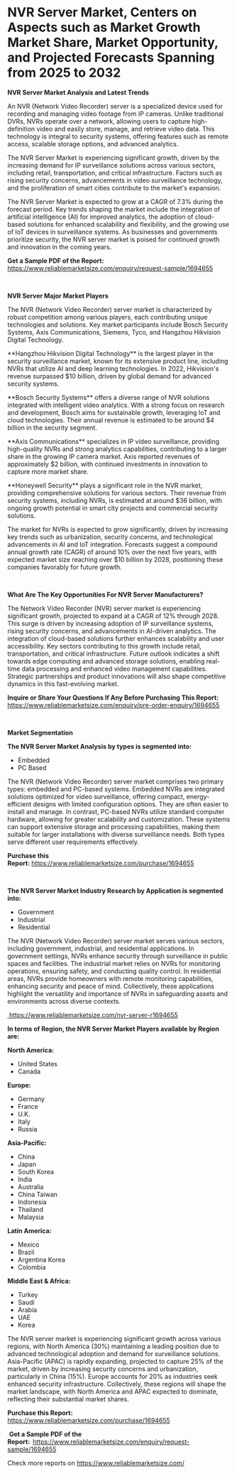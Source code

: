 <p><h1>NVR Server Market, Centers on Aspects such as Market Growth Market Share, Market Opportunity, and Projected Forecasts Spanning from 2025 to 2032</h1></p><p><strong>NVR Server Market Analysis and Latest Trends</strong></p>
<p><p>An NVR (Network Video Recorder) server is a specialized device used for recording and managing video footage from IP cameras. Unlike traditional DVRs, NVRs operate over a network, allowing users to capture high-definition video and easily store, manage, and retrieve video data. This technology is integral to security systems, offering features such as remote access, scalable storage options, and advanced analytics.</p><p>The NVR Server Market is experiencing significant growth, driven by the increasing demand for IP surveillance solutions across various sectors, including retail, transportation, and critical infrastructure. Factors such as rising security concerns, advancements in video surveillance technology, and the proliferation of smart cities contribute to the market's expansion. </p><p>The NVR Server Market is expected to grow at a CAGR of 7.3% during the forecast period. Key trends shaping the market include the integration of artificial intelligence (AI) for improved analytics, the adoption of cloud-based solutions for enhanced scalability and flexibility, and the growing use of IoT devices in surveillance systems. As businesses and governments prioritize security, the NVR server market is poised for continued growth and innovation in the coming years.</p></p>
<p><strong>Get a Sample PDF of the Report:&nbsp;</strong> <a href="https://www.reliablemarketsize.com/enquiry/request-sample/1694655?utm_campaign=2876&utm_medium=2&utm_source=Github&utm_content=ia&utm_term=25032025&utm_id=nvr-server">https://www.reliablemarketsize.com/enquiry/request-sample/1694655</a></p>
<p>&nbsp;</p>
<p><strong>NVR Server Major Market Players</strong></p>
<p><p>The NVR (Network Video Recorder) server market is characterized by robust competition among various players, each contributing unique technologies and solutions. Key market participants include Bosch Security Systems, Axis Communications, Siemens, Tyco, and Hangzhou Hikvision Digital Technology. </p><p>**Hangzhou Hikvision Digital Technology** is the largest player in the security surveillance market, known for its extensive product line, including NVRs that utilize AI and deep learning technologies. In 2022, Hikvision's revenue surpassed $10 billion, driven by global demand for advanced security systems.</p><p>**Bosch Security Systems** offers a diverse range of NVR solutions integrated with intelligent video analytics. With a strong focus on research and development, Bosch aims for sustainable growth, leveraging IoT and cloud technologies. Their annual revenue is estimated to be around $4 billion in the security segment.</p><p>**Axis Communications** specializes in IP video surveillance, providing high-quality NVRs and strong analytics capabilities, contributing to a larger share in the growing IP camera market. Axis reported revenues of approximately $2 billion, with continued investments in innovation to capture more market share.</p><p>**Honeywell Security** plays a significant role in the NVR market, providing comprehensive solutions for various sectors. Their revenue from security systems, including NVRs, is estimated at around $36 billion, with ongoing growth potential in smart city projects and commercial security solutions.</p><p>The market for NVRs is expected to grow significantly, driven by increasing key trends such as urbanization, security concerns, and technological advancements in AI and IoT integration. Forecasts suggest a compound annual growth rate (CAGR) of around 10% over the next five years, with expected market size reaching over $10 billion by 2028, positioning these companies favorably for future growth.</p></p>
<p>&nbsp;</p>
<p><strong>What Are The Key Opportunities For NVR Server Manufacturers?</strong></p>
<p><p>The Network Video Recorder (NVR) server market is experiencing significant growth, projected to expand at a CAGR of 12% through 2028. This surge is driven by increasing adoption of IP surveillance systems, rising security concerns, and advancements in AI-driven analytics. The integration of cloud-based solutions further enhances scalability and user accessibility. Key sectors contributing to this growth include retail, transportation, and critical infrastructure. Future outlook indicates a shift towards edge computing and advanced storage solutions, enabling real-time data processing and enhanced video management capabilities. Strategic partnerships and product innovations will also shape competitive dynamics in this fast-evolving market.</p></p>
<p><strong>Inquire or Share Your Questions If Any Before Purchasing This Report:</strong> <a href="https://www.reliablemarketsize.com/enquiry/pre-order-enquiry/1694655?utm_campaign=2876&utm_medium=2&utm_source=Github&utm_content=ia&utm_term=25032025&utm_id=nvr-server">https://www.reliablemarketsize.com/enquiry/pre-order-enquiry/1694655</a></p>
<p>&nbsp;</p>
<p><strong>Market Segmentation</strong></p>
<p><strong>The NVR Server Market Analysis by types is segmented into:</strong></p>
<p><ul><li>Embedded</li><li>PC Based</li></ul></p>
<p><p>The NVR (Network Video Recorder) server market comprises two primary types: embedded and PC-based systems. Embedded NVRs are integrated solutions optimized for video surveillance, offering compact, energy-efficient designs with limited configuration options. They are often easier to install and manage. In contrast, PC-based NVRs utilize standard computer hardware, allowing for greater scalability and customization. These systems can support extensive storage and processing capabilities, making them suitable for larger installations with diverse surveillance needs. Both types serve different user requirements effectively.</p></p>
<p><strong>Purchase this Report:&nbsp;</strong><a href="https://www.reliablemarketsize.com/purchase/1694655?utm_campaign=2876&utm_medium=2&utm_source=Github&utm_content=ia&utm_term=25032025&utm_id=nvr-server">https://www.reliablemarketsize.com/purchase/1694655</a></p>
<p>&nbsp;</p>
<p><strong>The NVR Server Market Industry Research by Application is segmented into:</strong></p>
<p><ul><li>Government</li><li>Industrial</li><li>Residential</li></ul></p>
<p><p>The NVR (Network Video Recorder) server market serves various sectors, including government, industrial, and residential applications. In government settings, NVRs enhance security through surveillance in public spaces and facilities. The industrial market relies on NVRs for monitoring operations, ensuring safety, and conducting quality control. In residential areas, NVRs provide homeowners with remote monitoring capabilities, enhancing security and peace of mind. Collectively, these applications highlight the versatility and importance of NVRs in safeguarding assets and environments across diverse contexts.</p></p>
<p><a href="https://www.reliablemarketsize.com/nvr-server-r1694655?utm_campaign=2876&utm_medium=2&utm_source=Github&utm_content=ia&utm_term=25032025&utm_id=nvr-server">&nbsp;https://www.reliablemarketsize.com/nvr-server-r1694655</a></p>
<p><strong>In terms of Region, the NVR Server Market Players available by Region are:</strong></p>
<p>
    <p> <strong> North America: </strong>
        <ul>
            <li>United States</li>
            <li>Canada</li>
        </ul>
        </p> 
    <p> <strong> Europe: </strong>
        <ul>
            <li>Germany</li>
            <li>France</li>
            <li>U.K.</li>
            <li>Italy</li>
            <li>Russia</li>
        </ul>
        </p> 
    <p> <strong> Asia-Pacific: </strong>
        <ul>
            <li>China</li>
            <li>Japan</li>
            <li>South Korea</li>
            <li>India</li>
            <li>Australia</li>
            <li>China Taiwan</li>
            <li>Indonesia</li>
            <li>Thailand</li>
            <li>Malaysia</li>
        </ul>
        </p> 
    <p> <strong> Latin America: </strong>
        <ul>
            <li>Mexico</li>
            <li>Brazil</li>
            <li>Argentina Korea</li>
            <li>Colombia</li>
        </ul>
        </p> 
    <p> <strong> Middle East & Africa: </strong>
        <ul>
            <li>Turkey</li>
            <li>Saudi</li>
            <li>Arabia</li>
            <li>UAE</li>
            <li>Korea</li>
        </ul>
    </p>
    </p>
<p><p>The NVR server market is experiencing significant growth across various regions, with North America (30%) maintaining a leading position due to advanced technological adoption and demand for surveillance solutions. Asia-Pacific (APAC) is rapidly expanding, projected to capture 25% of the market, driven by increasing security concerns and urbanization, particularly in China (15%). Europe accounts for 20% as industries seek enhanced security infrastructure. Collectively, these regions will shape the market landscape, with North America and APAC expected to dominate, reflecting their substantial market shares.</p></p>
<p><strong>Purchase this Report: </strong><a href="https://www.reliablemarketsize.com/purchase/1694655?utm_campaign=2876&utm_medium=2&utm_source=Github&utm_content=ia&utm_term=25032025&utm_id=nvr-server">https://www.reliablemarketsize.com/purchase/1694655</a></p>
<p>&nbsp;<strong>Get a Sample PDF of the Report:&nbsp;&nbsp;</strong><a href="https://www.reliablemarketsize.com/enquiry/request-sample/1694655?utm_campaign=2876&utm_medium=2&utm_source=Github&utm_content=ia&utm_term=25032025&utm_id=nvr-server">https://www.reliablemarketsize.com/enquiry/request-sample/1694655</a></p>
<p><strong></strong></p>
<p>Check more reports on <a href="https://www.reliablemarketsize.com/?utm_campaign=2876&utm_medium=2&utm_source=Github&utm_content=ia&utm_term=25032025&utm_id=nvr-server">https://www.reliablemarketsize.com/</a></p>